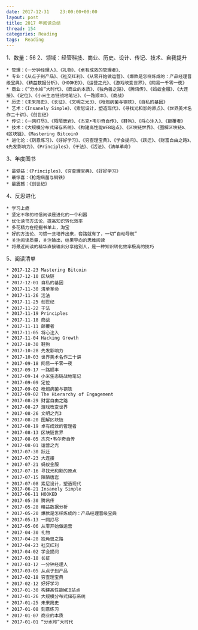 ```yaml
---
date: 2017-12-31    23:00:00+00:00
layout: post
title: 2017 年阅读总结
thread: 154
categories: Reading
tags:  Reading
---
```




1、数量：56
2、领域：经管科技、商业、历史、设计、传记、技术、自我提升

	* 管理：《一分钟经理人》、《礼物》、《卓有成效的管理者》、
	* 专业：《从点子到产品》、《社交红利》、《从零开始做运营》、《爆款是怎样炼成的：产品经理晋级宝典》、《精益数据分析》、《HOOKED》、《运营之光》、《游戏改变世界》、《网易一千零一夜》
	* 商业：《“分水岭”大时代》、《商业的本质》、《独角兽之路》、《腾讯传》、《蚂蚁金服》、《大连接》、《定位》、《小米生态链战地笔记》、《一路顺丰》、《商战》
	* 历史：《未来简史》、《长征》、《文明之光3》、《枪炮病菌与钢铁》、《自私的基因》
	* 艺术：《Insanely Simple》、《索尼设计，塑造现代》、《寻找光和影的原点》、《世界美术名作二十讲》、《创世纪》
	* 传记：《一网打尽》、《陌陌唐岩》、《杰克•韦尔奇自传》、《鞋狗》、《将心注入》、《颠覆者》
	* 技术：《大规模分布式储存系统》、《构建高性能WEB站点》、《区块链世界》、《图解区块链》、《区块链》、《Mastering Bitcoin》
	* 进化论：《刻意练习》、《好好学习》、《穷查理宝典》、《学会提问》、《跃迁》、《财富自由之路》、《先发影响力》、《Principles》、《干法》、《活法》、《清单革命》

3、年度图书

	* 最受益：《Principles》、《穷查理宝典》、《好好学习》
	* 最惊喜：《枪炮病菌与钢铁》
	* 最震撼：《创世纪》

4、反思进化

	* 学习上瘾
	* 坚定不移的相信阅读是进化的一个利器
	* 优化读书方法论，提高知识转化效率
	* 多花精力在挖掘书单上，淘宝
	* 好的方法论、习惯一旦培养出来，套路就有了，一切“自动导航”
	* 关注阅读质量，关注输出，结果导向的思维阅读
	* 将最近阅读的精华直接输出分享给别人，是一种知识转化效率极高的技巧

5、阅读清单

	* 2017-12-23 Mastering Bitcoin
	* 2017-12-10 区块链
	* 2017-12-01 自私的基因
	* 2017-11-30 清单革命
	* 2017-11-26 活法
	* 2017-11-25 创世纪
	* 2017-11-22 干法
	* 2017-11-19 Principles
	* 2017-11-18 商战
	* 2017-11-11 颠覆者
	* 2017-11-05 将心注入
	* 2017-11-04 Hacking Growth
	* 2017-10-30 鞋狗
	* 2017-10-28 先发影响力
	* 2017-10-03 世界美术名作二十讲
	* 2017-09-18 网易一千零一夜
	* 2017-09-17 一路顺丰
	* 2017-09-14 小米生态链战地笔记
	* 2017-09-09 定位
	* 2017-09-02 枪炮病菌与钢铁
	* 2017-09-02 The Hierarchy of Engagement
	* 2017-08-29 财富自由之路
	* 2017-08-27 游戏改变世界
	* 2017-08-26 文明之光3
	* 2017-08-20 图解区块链
	* 2017-08-19 卓有成效的管理者
	* 2017-08-13 区块链世界
	* 2017-08-05 杰克•韦尔奇自传
	* 2017-08-01 运营之光
	* 2017-07-30 跃迁
	* 2017-07-23 大连接
	* 2017-07-21 蚂蚁金服
	* 2017-07-16 寻找光和影的原点
	* 2017-07-15 陌陌唐岩
	* 2017-07-08 索尼设计，塑造现代
	* 2017-06-21 Insanely Simple
	* 2017-06-11 HOOKED
	* 2017-05-30 腾讯传
	* 2017-05-28 精益数据分析
	* 2017-05-20 爆款是怎样炼成的：产品经理晋级宝典
	* 2017-05-13 一网打尽
	* 2017-05-06 从零开始做运营
	* 2017-04-30 礼物
	* 2017-04-28 独角兽之路
	* 2017-04-23 社交红利
	* 2017-04-02 学会提问
	* 2017-03-18 长征
	* 2017-03-12 一分钟经理人
	* 2017-03-05 从点子到产品
	* 2017-02-18 穷查理宝典
	* 2017-02-12 好好学习
	* 2017-01-30 构建高性能WEB站点
	* 2017-01-26 大规模分布式储存系统
	* 2017-01-25 未来简史
	* 2017-01-08 刻意练习
	* 2017-01-07 商业的本质
	* 2017-01-01 “分水岭”大时代
































